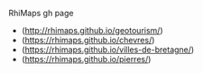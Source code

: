 RhiMaps gh page 
 
- (http://rhimaps.github.io/geotourism/) 
- (https://rhimaps.github.io/chevres/) 
- (https://rhimaps.github.io/villes-de-bretagne/) 
- (https://rhimaps.github.io/pierres/) 
